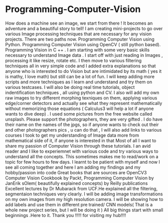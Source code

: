 # Programming-Computer-Vision

How does a machine see an image, we start from there ! It becomes an adventure and a beautiful story to tell!
I am creating mini-projects to go over various Image processing techniques that are necessary for any vision projects. 
There are two paths now.
Programming Computer Vision using Python.
Programming Computer Vision using OpenCV ( still python based).
Programming Vision in C ++ .
I am starting with some very basic skills necessary to understand Image data . I start off with just reading in Images , processing it like resize, rotate etc.
I then move to various filtering techniques all in very simple code and I added extra explanations so that anyone who is interested to do Vision but are intimidated by its math ( yes it is mathy, I love math) but still can be a lot of fun.
I will keep adding more scripts and more techniques as I learn and understand and try them on various testcases.
I will also be doing real time tutorials, object indentification techniques , all using python and CV. 
I also will add my own raw images to try different morphing texniques on them, applying various edge/corner detectors and actually see what they represent mathematically without memorizing those equations ( Calculus3 will help a lot if anyone wants to dive deep) .
I used some pictures from the free website called unsplash. Please support the photographers, they are very gifted . I do have their name on the names of the jpgs, so if anyone wants to check out their  and other photographers pics , u can do that ,
I will also add links to various courses I took to get my understanding of Image data more from mathematical side of it, if anyone is interested in that 
Most of all I want to share my passion of Computer Vision through these tutorials.
I an avid reader and I like to experiemnet with various code and try various ways to understand all the concepts. This sometimes makes me to read/work on a topic for few hours to few days. I learnt to be patient with myself and now I see all coming together and here I am adding my findings and my hobby/passion into code 
Great books that are sources are OpenCV3 Computer Vision Cookbook by Packt, Programming Computer Vision by JanErik sOlem( beautifully explained concepts) by Reilly publications
Excellent lectures by Dr Mubarack from UCF.He explained all the filtering, segmentaion techniques very clearly. 
I will be adding image transformations on my own images from my high resolution camera. I will be showing how to add labels and use them in different pre trained/ CNN models( That is a whole new project series, but I will be doing it ) 
All big things start with small beginnings .Here to it. 
Thank you !!!!! for visiting my hub!!!! 
